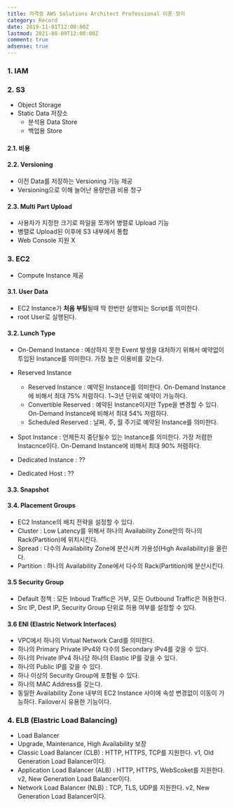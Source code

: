 ```yaml
---
title: 자격증 AWS Solutions Architect Professional 이론 정리
category: Record
date: 2019-11-01T12:00:00Z
lastmod: 2021-08-09T12:00:00Z
comment: true
adsense: true
---
```


### 1. IAM

### 2. S3

* Object Storage
* Static Data 저장소
  * 분석용 Data Store
  * 백업용 Store

#### 2.1. 비용

#### 2.2. Versioning

* 이전 Data를 저장하는 Versioning 기능 제공
* Versioning으로 이해 늘어난 용량만큼 비용 청구

#### 2.3. Multi Part Upload

* 사용자가 지정한 크기로 파일을 쪼개어 병렬로 Upload 기능
* 병렬로 Upload된 이후에 S3 내부에서 통합
* Web Console 지원 X 

### 3. EC2

* Compute Instance 제공

#### 3.1. User Data

* EC2 Instance가 **처음 부팅**될때 딱 한번만 실행되는 Script를 의미한다.
* root User로 실행된다.

#### 3.2. Lunch Type

* On-Demand Instance : 예상하지 못한 Event 발생을 대처하기 위해서 예약없이 투입된 Instance를 의미한다. 가장 높은 이용비를 갖는다.

* Reserved Instance
  * Reserved Instance : 예약된 Instance를 의미한다. On-Demand Instance에 비해서 최대 75% 저렴하다. 1~3년 단위로 예약이 가능하다.
  * Convertible Reserved : 예약된 Instance이지만 Type을 변경할 수 있다. On-Demand Instance에 비해서 최대 54% 저렴하다.
  * Scheduled Reserved : 날짜, 주, 월 주기로 예약된 Instance를 의미한다.

* Spot Instance : 언제든지 중단될수 있는 Instance를 의미한다. 가장 저렴한 Instacnce이다. On-Demand Instance에 비해서 최대 90% 저렴하다.

* Dedicated Instance : ??

* Dedicated Host : ??

#### 3.3. Snapshot

#### 3.4. Placement Groups

* EC2 Instance의 배치 전략을 설정할 수 있다.
* Cluster : Low Latency를 위해서 하나의 Availability Zone안의 하나의 Rack(Partition)에 위치시킨다.
* Spread : 다수의 Availability Zone에 분산시켜 가용성(High Availability)을 올린다.
* Partition : 하나의 Availability Zone에서 다수의 Rack(Partition)에 분산시킨다.

#### 3.5 Security Group

* Default 정책 : 모든 Inboud Traffic은 거부, 모든 Outbound Traffic은 허용한다.
* Src IP, Dest IP, Security Group 단위로 허용 여부를 설정할 수 있다.

#### 3.6 ENI (Elastric Network Interfaces)

* VPC에서 하나의 Virtual Network Card를 의미한다.
* 하나의 Primary Private IPv4와 다수의 Secondary IPv4를 갖을 수 있다.
* 하나의 Private IPv4 하나당 하나의 Elastic IP를 갖을 수 있다.
* 하나의 Public IP를 갖을 수 있다.
* 하나 이상의 Security Group에 포함될 수 있다.
* 하나의 MAC Address를 갖는다.
* 동일한 Availability Zone 내부의 EC2 Instance 사이에 속성 변경없이 이동이 가능하다. Failover시 유용한 기능이다.

### 4. ELB (Elastric Load Balancing)

* Load Balancer
* Upgrade, Maintenance, High Availability 보장
* Classic Load Balancer (CLB) : HTTP, HTTPS, TCP를 지원한다. v1, Old Generation Load Balancer이다.
* Application Load Balancer (ALB) : HTTP, HTTPS, WebScoket를 지원한다. v2, New Generation Load Balancer이다.
* Network Load Balancer (NLB) : TCP, TLS, UDP를 지원한다. v2, New Generation Load Balancer이다.


